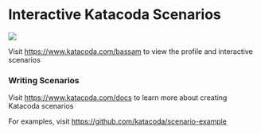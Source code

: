 # Interactive Katacoda Scenarios

[![](http://shields.katacoda.com/katacoda/bassam/count.svg)](https://www.katacoda.com/bassam "Get your profile on Katacoda.com")

Visit https://www.katacoda.com/bassam to view the profile and interactive scenarios

### Writing Scenarios
Visit https://www.katacoda.com/docs to learn more about creating Katacoda scenarios

For examples, visit https://github.com/katacoda/scenario-example
